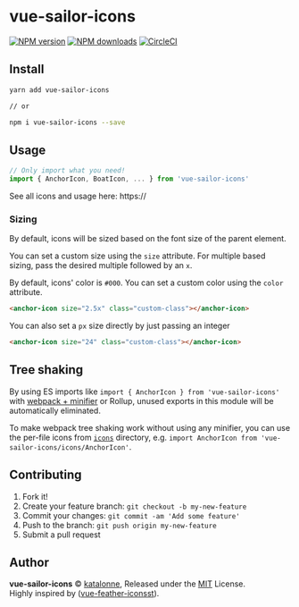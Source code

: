 # vue-sailor-icons

[![NPM version](https://img.shields.io/npm/v/vue-sailor-icons.svg?style=flat)](https://npmjs.com/package/vue-sailor-icons) [![NPM downloads](https://img.shields.io/npm/dm/vue-sailor-icons.svg?style=flat)](https://npmjs.com/package/vue-sailor-icons) [![CircleCI](https://circleci.com/gh/katalonne/vue-sailor-icons/tree/master.svg?style=shield)](https://circleci.com/gh/katalonne/vue-sailor-icons/tree/master)

## Install

```bash
yarn add vue-sailor-icons

// or

npm i vue-sailor-icons --save
```

## Usage

```js
// Only import what you need!
import { AnchorIcon, BoatIcon, ... } from 'vue-sailor-icons'
```

See all icons and usage here: https://

### Sizing

By default, icons will be sized based on the font size of the parent element.

You can set a custom size using the `size` attribute. 
For multiple based sizing, pass the desired multiple followed by an `x`.

By default, icons' color is `#000`.
You can set a custom color using the `color` attribute.

```html
<anchor-icon size="2.5x" class="custom-class"></anchor-icon> 
```

You can also set a `px` size directly by just passing an integer

```html
<anchor-icon size="24" class="custom-class"></anchor-icon> 
```

## Tree shaking

By using ES imports like `import { AnchorIcon } from 'vue-sailor-icons'` with [webpack + minifier](https://webpack.js.org/guides/tree-shaking/#minify-the-output) or Rollup, unused exports in this module will be automatically eliminated.

To make webpack tree shaking work without using any minifier, you can use the per-file icons from [`icons`](https://unpkg.com/vue-sailor-icons/icons/) directory, e.g. `import AnchorIcon from 'vue-sailor-icons/icons/AnchorIcon'`.

## Contributing

1. Fork it!
2. Create your feature branch: `git checkout -b my-new-feature`
3. Commit your changes: `git commit -am 'Add some feature'`
4. Push to the branch: `git push origin my-new-feature`
5. Submit a pull request


## Author

**vue-sailor-icons** © [katalonne](https://github.com/katalonne), Released under the [MIT](./LICENSE) License.<br>
Highly inspired by ([vue-feather-iconsst](https://github.com/egoist/vue-feather-icons)).

